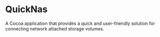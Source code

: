# QuickNas
A Cocoa application that provides a quick and user-friendly solution for connecting network attached storage volumes.

